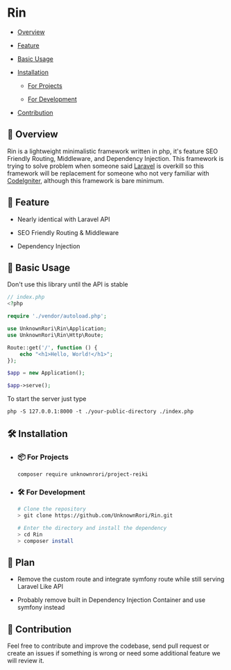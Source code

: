 # Rin

* [Overview](https://github.com/UnknownRori/Rin#-overview)

* [Feature](https://github.com/UnknownRori/Rin#-feature)

* [Basic Usage](https://github.com/UnknownRori/Rin#-basic-usage)

* [Installation](https://github.com/UnknownRori/Rin#-installation)

    * [For Projects](https://github.com/UnknownRori/Rin#-for-projects)

    * [For Development](https://github.com/UnknownRori/Rin#%EF%B8%8F-for-development)
    
* [Contribution](https://github.com/UnknownRori/Rin#-contribution)


## 📔 Overview

Rin is a lightweight minimalistic framework written in php, it's feature SEO Friendly Routing, Middleware, and Dependency Injection. This framework is trying to solve problem when someone said [Laravel](https://laravel.com/) is overkill so this framework will be replacement for someone who not very familiar with [CodeIgniter](https://codeigniter.com/), although this framework is bare minimum.

## 🚀 Feature

* Nearly identical with Laravel API

* SEO Friendly Routing & Middleware

* Dependency Injection

## 🚀 Basic Usage

Don't use this library until the API is stable


```php
// index.php
<?php

require './vendor/autoload.php';

use UnknownRori\Rin\Application;
use UnknownRori\Rin\Http\Route;

Route::get('/', function () {
    echo "<h1>Hello, World!</h1>";
});

$app = new Application();

$app->serve();
```

To start the server just type

`php -S 127.0.0.1:8000 -t ./your-public-directory ./index.php`

## 🛠️ Installation

* ### 📦 For Projects

    `composer require unknownrori/project-reiki`

* ### 🛠️ For Development

    ``` bash
    # Clone the repository
    > git clone https://github.com/UnknownRori/Rin.git

    # Enter the directory and install the dependency
    > cd Rin
    > composer install
    ```

## 📔 Plan

* Remove the custom route and integrate symfony route while still serving Laravel Like API

* Probably remove built in Dependency Injection Container and use symfony instead

## 🌟 Contribution

Feel free to contribute and improve the codebase, send pull request or create an issues if something is wrong or need some additional feature we will review it.